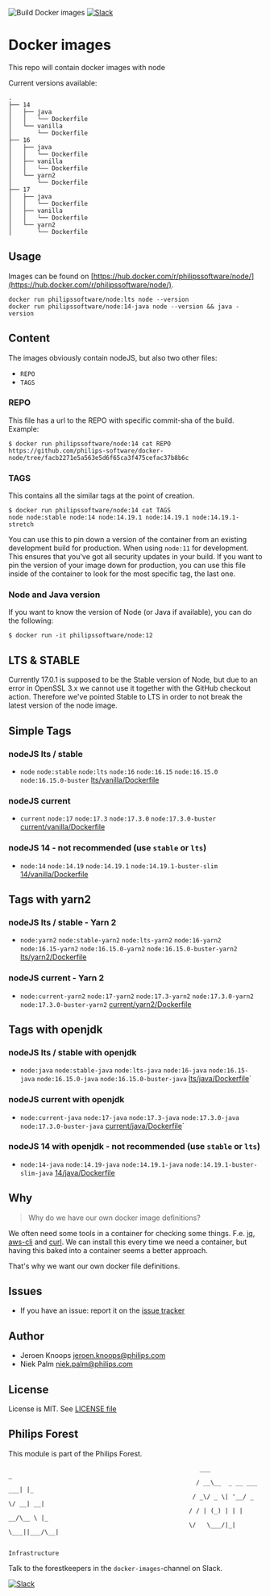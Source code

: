 ![Build Docker images](https://github.com/philips-software/docker-node/workflows/Build%20Docker%20images/badge.svg)
[![Slack](https://philips-software-slackin.now.sh/badge.svg)](https://philips-software-slackin.now.sh)

# Docker images

This repo will contain docker images with node

Current versions available:
```
.
├── 14
│   ├── java
│   │   └── Dockerfile
│   └── vanilla
│       └── Dockerfile
├── 16
│   ├── java
│   │   └── Dockerfile
│   ├── vanilla
│   │   └── Dockerfile
│   └── yarn2
│       └── Dockerfile
├── 17
│   ├── java
│   │   └── Dockerfile
│   ├── vanilla
│   │   └── Dockerfile
│   └── yarn2
│       └── Dockerfile
```
## Usage

Images can be found on [https://hub.docker.com/r/philipssoftware/node/](https://hub.docker.com/r/philipssoftware/node/).

```
docker run philipssoftware/node:lts node --version
docker run philipssoftware/node:14-java node --version && java -version
```

## Content

The images obviously contain nodeJS, but also two other files:
- `REPO`
- `TAGS`

### REPO

This file has a url to the REPO with specific commit-sha of the build.
Example:

```
$ docker run philipssoftware/node:14 cat REPO
https://github.com/philips-software/docker-node/tree/facb2271e5a563e5d6f65ca3f475cefac37b8b6c
```

### TAGS

This contains all the similar tags at the point of creation.

```
$ docker run philipssoftware/node:14 cat TAGS
node node:stable node:14 node:14.19.1 node:14.19.1 node:14.19.1-stretch
```

You can use this to pin down a version of the container from an existing development build for production. When using `node:11` for development. This ensures that you've got all security updates in your build. If you want to pin the version of your image down for production, you can use this file inside of the container to look for the most specific tag, the last one.

### Node and Java version

If you want to know the version of Node (or Java if available), you can do the following:

```
$ docker run -it philipssoftware/node:12
```

## LTS & STABLE

Currently 17.0.1 is supposed to be the Stable version of Node, but due to an error in OpenSSL 3.x we cannot use it together with the GitHub checkout action. Therefore we've pointed Stable to LTS in order to not break the latest version of the node image.

## Simple Tags

### nodeJS lts / stable
- `node` `node:stable` `node:lts` `node:16` `node:16.15` `node:16.15.0` `node:16.15.0-buster` [lts/vanilla/Dockerfile](lts/vanilla/Dockerfile)

### nodeJS current
- `current` `node:17` `node:17.3` `node:17.3.0` `node:17.3.0-buster` [current/vanilla/Dockerfile](current/vanilla/Dockerfile)

### nodeJS 14 - not recommended (use `stable` or `lts`)
- `node:14` `node:14.19` `node:14.19.1` `node:14.19.1-buster-slim` [14/vanilla/Dockerfile](14/vanilla/Dockerfile)

## Tags with yarn2

### nodeJS lts / stable - Yarn 2
- `node:yarn2` `node:stable-yarn2` `node:lts-yarn2` `node:16-yarn2` `node:16.15-yarn2` `node:16.15.0-yarn2` `node:16.15.0-buster-yarn2` [lts/yarn2/Dockerfile](lts/yarn2/Dockerfile)

### nodeJS current - Yarn 2
-  `node:current-yarn2` `node:17-yarn2` `node:17.3-yarn2` `node:17.3.0-yarn2` `node:17.3.0-buster-yarn2` [current/yarn2/Dockerfile](current/yarn2/Dockerfile)

## Tags with openjdk

### nodeJS lts / stable with openjdk
- `node:java` `node:stable-java` `node:lts-java` `node:16-java` `node:16.15-java` `node:16.15.0-java` `node:16.15.0-buster-java` [lts/java/Dockerfile](lts/java/Dockerfile)`

### nodeJS current with openjdk
- `node:current-java` `node:17-java` `node:17.3-java` `node:17.3.0-java` `node:17.3.0-buster-java` [current/java/Dockerfile](current/java/Dockerfile)`

### nodeJS 14 with openjdk - not recommended (use `stable` or `lts`)
- `node:14-java` `node:14.19-java` `node:14.19.1-java` `node:14.19.1-buster-slim-java` [14/java/Dockerfile](14/java/Dockerfile)

## Why

> Why do we have our own docker image definitions?

We often need some tools in a container for checking some things. F.e. [jq](https://stedolan.github.io/jq/), [aws-cli](https://aws.amazon.com/cli/) and [curl](https://curl.haxx.se/).
We can install this every time we need a container, but having this baked into a container seems a better approach.

That's why we want our own docker file definitions.

## Issues

- If you have an issue: report it on the [issue tracker](https://github.com/philips-software/docker-node/issues)

## Author

- Jeroen Knoops <jeroen.knoops@philips.com>
- Niek Palm <niek.palm@philips.com>

## License

License is MIT. See [LICENSE file](LICENSE.md)

## Philips Forest

This module is part of the Philips Forest.

```
                                                     ___                   _
                                                    / __\__  _ __ ___  ___| |_
                                                   / _\/ _ \| '__/ _ \/ __| __|
                                                  / / | (_) | | |  __/\__ \ |_
                                                  \/   \___/|_|  \___||___/\__|

                                                                 Infrastructure
```

Talk to the forestkeepers in the `docker-images`-channel on Slack.

[![Slack](https://philips-software-slackin.now.sh/badge.svg)](https://philips-software-slackin.now.sh)
